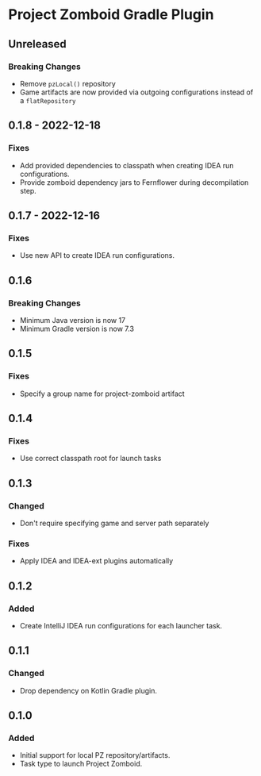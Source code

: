 # Project Zomboid Gradle Plugin

## Unreleased

### Breaking Changes
- Remove `pzLocal()` repository
- Game artifacts are now provided via outgoing configurations instead of a `flatRepository`

## 0.1.8 - 2022-12-18
### Fixes
- Add provided dependencies to classpath when creating IDEA run configurations.
- Provide zomboid dependency jars to Fernflower during decompilation step.

## 0.1.7 - 2022-12-16

### Fixes
- Use new API to create IDEA run configurations.

## 0.1.6

### Breaking Changes
- Minimum Java version is now 17
- Minimum Gradle version is now 7.3

## 0.1.5

### Fixes
- Specify a group name for project-zomboid artifact

## 0.1.4

### Fixes
- Use correct classpath root for launch tasks

## 0.1.3

### Changed
- Don't require specifying game and server path separately

### Fixes
- Apply IDEA and IDEA-ext plugins automatically

## 0.1.2

### Added
- Create IntelliJ IDEA run configurations for each launcher task.

## 0.1.1

### Changed
- Drop dependency on Kotlin Gradle plugin.

## 0.1.0

### Added
- Initial support for local PZ repository/artifacts.
- Task type to launch Project Zomboid.
